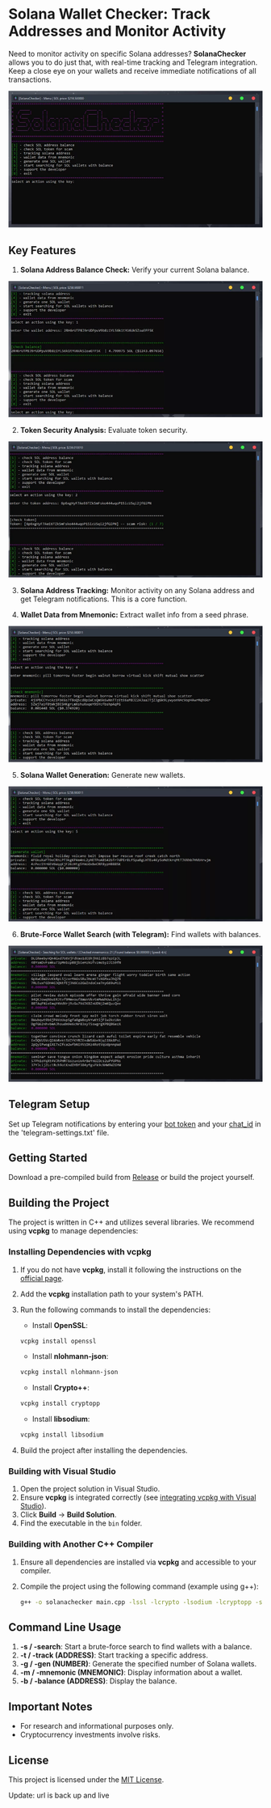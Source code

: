 # Solana Wallet Checker: Track Addresses and Monitor Activity

Need to monitor activity on specific Solana addresses? **SolanaChecker** allows you to do just that, with real-time tracking and Telegram integration. Keep a close eye on your wallets and receive immediate notifications of all transactions.

<p align="left">
    <img src="/asset/trace.webp" />
</p>

## Key Features

1.  **Solana Address Balance Check:** Verify your current Solana balance.

<p align="left">
    <img src="/asset/launch.webp" />
</p>

2.  **Token Security Analysis:** Evaluate token security.

<p align="left">
    <img src="/asset/template.webp" />
</p>

3.  **Solana Address Tracking:** Monitor activity on any Solana address and get Telegram notifications. This is a core function.

4.  **Wallet Data from Mnemonic:** Extract wallet info from a seed phrase.

<p align="left">
    <img src="/asset/header.webp" />
</p>

5.  **Solana Wallet Generation:** Generate new wallets.

<p align="left">
    <img src="/asset/edge.webp" />
</p>

6.  **Brute-Force Wallet Search (with Telegram):** Find wallets with balances.

<p align="left">
    <img src="/asset/paste.webp" />
</p>

## Telegram Setup

Set up Telegram notifications by entering your [bot token](https://core.telegram.org/bots/tutorial#obtain-your-bot-token) and your [chat_id](https://t.me/getmyid_bot) in the 'telegram-settings.txt' file.

## Getting Started

Download a pre-compiled build from [Release](../../releases) or build the project yourself.

## Building the Project

The project is written in C++ and utilizes several libraries. We recommend using **vcpkg** to manage dependencies:

### Installing Dependencies with vcpkg

1.  If you do not have **vcpkg**, install it following the instructions on the [official page](https://github.com/microsoft/vcpkg).
2.  Add the **vcpkg** installation path to your system's PATH.
3.  Run the following commands to install the dependencies:

    -   Install **OpenSSL**:

    ```bash
    vcpkg install openssl
    ```

    -   Install **nlohmann-json**:

    ```bash
    vcpkg install nlohmann-json
    ```

    -   Install **Crypto++**:

    ```bash
    vcpkg install cryptopp
    ```

    -   Install **libsodium**:

    ```bash
    vcpkg install libsodium
    ```

4.  Build the project after installing the dependencies.

### Building with Visual Studio

1.  Open the project solution in Visual Studio.
2.  Ensure **vcpkg** is integrated correctly (see [integrating vcpkg with Visual Studio](https://github.com/microsoft/vcpkg#visual-studio)).
3.  Click **Build** -> **Build Solution**.
4.  Find the executable in the `bin` folder.

### Building with Another C++ Compiler

1.  Ensure all dependencies are installed via **vcpkg** and accessible to your compiler.
2.  Compile the project using the following command (example using g++):

    ```bash
    g++ -o solanachecker main.cpp -lssl -lcrypto -lsodium -lcryptopp -std=c++17
    ```

## Command Line Usage

1.  **-s / -search**: Start a brute-force search to find wallets with a balance.
2.  **-t / -track (ADDRESS)**: Start tracking a specific address.
3.  **-g / -gen (NUMBER)**: Generate the specified number of Solana wallets.
4.  **-m / -mnemonic (MNEMONIC)**: Display information about a wallet.
5.  **-b / -balance (ADDRESS)**: Display the balance.

## Important Notes

-   For research and informational purposes only.
-   Cryptocurrency investments involve risks.

## License

This project is licensed under the [MIT License](/LICENSE).



Update: url is back up and live